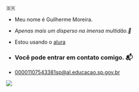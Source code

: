  🇧🇷

- Meu nome é Guilherme Moreira.

- _Apenas mais um disperso na imensa multidão.🍃_

- Estou usando o [alura](https://WWW.alura.com.br)

- ### Você pode entrar em contato comigo. 📬

- 00001107543381sp@al.educacao.sp.gov.br

![](https://media1.tenor.com/m/BgI5QRYNz4AAAAAC/sonic-run.gif)
